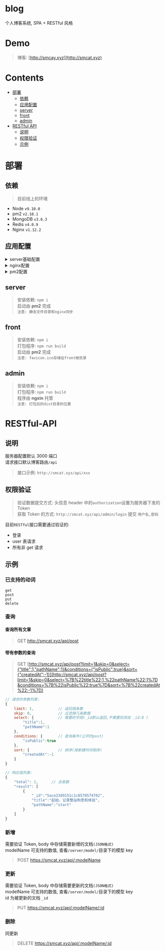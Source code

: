 # blog

个人博客系统, SPA + RESTful 风格

# Demo

> 博客: [http://smcay.xyz](http://smcat.xyz)

# Contents

*   [部署](#部署)
    *   [依赖](#依赖)
    *   [应用配置](#应用配置)
    *   [server](#server)
    *   [front](#front)
    *   [admin](#admin)
*   [RESTful API](#RESTful-API)
    *   [说明](#说明)
    *   [权限验证](#权限验证)
    *   [示例](#示例)

# 部署

## 依赖

> 目前线上的环境

*   Node `v9.10.0`
*   pm2 `v2.10.1`
*   MongoDB `v3.6.3`
*   Redis `v4.0.9`
*   Nginx `v1.12.2`

## 应用配置

<details>
<summary>server基础配置</summary>  

> 基础配置文件: `/blog/server/conf/base.js`

```javascript
{
    // node 服务配置
    serverPort: 3000    // 监听端口
    origin: [String],   // Access-Control-Allow-Origin白名单数组

    // MongoDB 配置
    mongoName: "",          // 权限用户名
    mongoPwd: "",           // 权限用户密码
    mongoHost: "127.0.0.1", // 链接地址
    mongoPort: 27017,       // 链接端口号
    mongoDatabase: "blog",  // 数据库名

    // Redis 配置
    redisHost: "127.0.0.1", // 链接地址
    redisPort: 6379,        // 链接端口号
    redisPassword: "",      // 权限密码

    // Token 配置
    tokenSecret: "",            // 生成时撒的盐
    tokenExpiresIn: 60 * 60,    // 过期设置(秒)

    // admin 管理员用户信息
    adminName: "",          // 用户名
    adminPassword: "",      // 用户密码
    adminDisplayName: "",   // 用户称呼
    adminEmail: "",         // 用户邮箱

    // 静态资源存储目录
    staticDirName: "./static",  // 总目录,以server为根目录
    uploadImgDirName: "images", // 图片的存储目录,以`staticDirName`为根目录

    // 日志
    logDirPath: "./var/log", // 存储目录
    logFileName: "foo.log",  // 文件名

    // RESTful
    prefix: "/api" // 接口根路由
}
```

</details>

<details>
<summary>nginx配置</summary>  

> nginx 配置文件: `/etc/nginx.conf`  
> `注意: nginx配置的参数对应server的配置`

```
#压缩
gzip on;  
gzip_min_length 1k;  
gzip_comp_level 2;  
gzip_types      text/plain text/css text/javascript image/jpeg image/gif image/png image/jpg;  
gzip_vary       on;  
gzip_disable    "MSIE [1-6]\.";  

server {                                    #amdin入口
    listen       80;  
    server_name admin.smcat.com;  
    location / {  
        root   /mnt/www/blog/admin/dist;    #admin打包后存储目录
        index  index.html index.htm;  
        try_files $uri $uri/ /index.html;  
    }  
}  

server {                        #front(博客)入口
    listen    80;  
    server_name smcat.xyz;
    client_max_body_size 20M;   #上传文件大小限制
    location ~ ^/(images)/ {    #图片静态目录入口
        root  /mnt/www/blog/server/static/;  
        autoindex on;
        expires 30d;
    }
    location /api/ {
        proxy_pass     http://localhost:3000;   #RESTful请求监听
        proxy_set_header  Host $host;
        proxy_set_header X-Forwarded-For $remote_addr;
        proxy_set_header X-Forwarded-Proto $scheme;
    }
    location / {
        proxy_pass     http://localhost:8080;   #front监听
        proxy_set_header  Host $host;
        proxy_set_header X-Forwarded-For	$remote_addr;
        proxy_set_header X-Forwarded-Proto	$scheme;
    }
}  
```

</details>

<details>
<summary>pm2配置</summary>  

> pm2 配置文件: `/blog/pm2.json`  
> pm2 全局安装, 启动命令(blog 目录下): `pm2 startOrRestart pm2.json`

```json
{
    "apps": [
        {
            "name": "blog",
            "script": "front/production.js",
            "cwd": "",
            "exec_mode": "cluster",
            "instances": 0,
            "max_memory_restart": "256M",
            "autorestart": true,
            "node_args": [],
            "args": [],
            "env": {}
        },
        {
            "name": "server",
            "script": "server/app.js",
            "cwd": "",
            "watch": false,
            "max_memory_restart": "256M",
            "exec_mode": "cluster",
            "autorestart": true
        }
    ]
}
```

</details>

## server

> 安装依赖: `npm i`  
> 启动由 **pm2** 完成  
> `注意: 静态文件目录和nginx同步`

## front

> 安装依赖: `npm i`  
> 打包程序: `npm run build`  
> 启动由 **pm2** 完成  
> `注意: favicon.ico存储在front根目录`

## admin

> 安装依赖: `npm i`  
> 打包程序: `npm run build`  
> 程序由 **ngxin** 托管  
> `注意: 打包后的dist目录的位置`

# RESTful-API

## 说明

服务器配置默认 3000 端口  
请求接口默认博客路由`/api`

> 接口示例: `http://smcat.xyz/api/xxx`

## 权限验证

> 验证数据提交方式: 头信息 header 中的`authorization`设置为服务器下发的 Token  
> 获取 Token 的方式: `http://smcat.xyz/api/admin/login` 提交 `用户名,密码`

目前`RESTful`接口需要通过验证的:

*   登录
*   user 表请求
*   所有非 get 请求

## 示例

### 已支持的动词

```
get
post
put
delete
```

### 查询

#### 查询所有文章

> GET http://smcat.xyz/api/post

#### 带有参数的查询

> GET [http://smcat.xyz/api/post?limit=1&skip=0&select={"title":1,"pathName":1}&conditions={"isPublic":true}&sort={"createdAt":-1}](http://smcat.xyz/api/post?limit=1&skip=0&select=%7B%22title%22:1,%22pathName%22:1%7D&conditions=%7B%22isPublic%22:true%7D&sort=%7B%22createdAt%22:-1%7D)

```javascript
// 请求的参数列表:
{
    limit: 1,           // 返回值条数
    skip: 0,            // 过滤掉几条数据
    select: {           // 需要的字段(_id默认返回,不需要则添加 _id:0 )
        "title":1,
        "pathName":1
    },
    conditions: {       // 查询条件(公开的post)
        "isPublic":true
    },  
    sort: {             // 排序(按新建时间倒序)
        "createdAt":-1
    }
}

// 响应值列表:
{
    "total": 1,      // 总条数
    "result": [
        {
            "_id":"5ace23d9151c1c8570574702",
            "title":"起始，记录整站构思和体验",
            "pathName":"start"
        }
    ]
}
```

### 新增

需要验证 Token, body 中存储需要新增的文档`(JSON格式)`  
modelName 可支持的数值, 查看`/server/model/`目录下的模型 key

> POST https://smcat.xyz/api/:modelName

### 更新

需要验证 Token, body 中存储需要更新的文档`(JSON格式)`  
modelName 可支持的数值, 查看`/server/model/`目录下的模型 key  
id 为被更新的文档 `_id`

> PUT https://smcat.xyz/api/:modelName/:id

### 删除

同更新

> DELETE https://smcat.xyz/api/:modelName/:id
